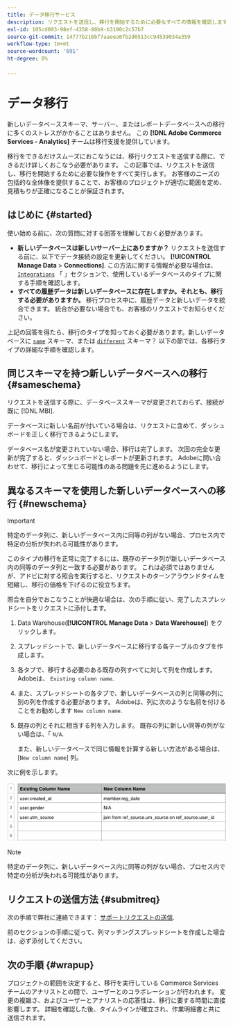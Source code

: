 ```yaml
---
title: データ移行サービス
description: リクエストを送信し、移行を開始するために必要なすべての情報を確認します。
exl-id: 105cd003-98ef-4358-80b9-b3190c2c57b7
source-git-commit: 14777b216bf7aaeea0fb2d0513cc94539034a359
workflow-type: tm+mt
source-wordcount: '691'
ht-degree: 0%

---
```


# データ移行

新しいデータベーススキーマ、サーバー、またはレポートデータベースへの移行に多くのストレスがかかることはありません。 この **[!DNL Adobe Commerce Services - Analytics]** チームは移行支援を提供しています。

移行をできるだけスムーズにおこなうには、移行リクエストを送信する際に、できるだけ詳しくおこなう必要があります。 この記事では、リクエストを送信し、移行を開始するために必要な操作をすべて実行します。 お客様のニーズの包括的な全体像を提供することで、お客様のプロジェクトが適切に範囲を定め、見積もりが正確になることが保証されます。

## はじめに {#started}

使い始める前に、次の質問に対する回答を理解しておく必要があります。

* **新しいデータベースは新しいサーバー上にありますか？** リクエストを送信する前に、以下でデータ接続の設定を更新してください。 **[!UICONTROL Manage Data** > **Connections]**. この方法に関する情報が必要な場合は、 [`Integrations`](../integrations/integrations.md) 「 」セクションで、使用しているデータベースのタイプに関する手順を確認します。
* **すべての履歴データは新しいデータベースに存在しますか。それとも、移行する必要がありますか。** 移行プロセス中に、履歴データと新しいデータを統合できます。 統合が必要ない場合でも、お客様のリクエストでお知らせください。

上記の回答を得たら、移行のタイプを知っておく必要があります。新しいデータベースに [`same`](#sameschema) スキーマ、または [`different`](#newschema) スキーマ？ 以下の節では、各移行タイプの詳細な手順を確認します。

## 同じスキーマを持つ新しいデータベースへの移行 {#sameschema}

リクエストを送信する際に、データベーススキーマが変更されておらず、接続が既に [!DNL MBI].

データベースに新しい名前が付いている場合は、リクエストに含めて、ダッシュボードを正しく移行できるようにします。

データベース名が変更されていない場合、移行は完了します。 次回の完全な更新が完了すると、ダッシュボードとレポートが更新されます。 Adobeに問い合わせて、移行によって生じる可能性のある問題を先に進めるようにします。

## 異なるスキーマを使用した新しいデータベースへの移行 {#newschema}

>[!IMPORTANT]
>
>特定のデータ列に、新しいデータベース内に同等の列がない場合、プロセス内で特定の分析が失われる可能性があります。

このタイプの移行を正常に完了するには、既存のデータ列が新しいデータベース内の同等のデータ列と一致する必要があります。 これは必須ではありませんが、アドビに対する照合を実行すると、リクエストのターンアラウンドタイムを短縮し、移行の価格を下げるのに役立ちます。

照合を自分でおこなうことが快適な場合は、次の手順に従い、完了したスプレッドシートをリクエストに添付します。

1. Data Warehouse(**[!UICONTROL Manage Data** > **Data Warehouse]**) をクリックします。
1. スプレッドシートで、新しいデータベースに移行する各テーブルのタブを作成します。
1. 各タブで、移行する必要のある既存の列すべてに対して列を作成します。 Adobeは、 `Existing column name`.
1. また、スプレッドシートの各タブで、新しいデータベースの列と同等の列に別の列を作成する必要があります。 Adobeは、列に次のような名前を付けることをお勧めします `New column name`.
1. 既存の列とそれに相当する列を入力します。 既存の列に新しい同等の列がない場合は、「 `N/A`.

   また、新しいデータベースで同じ情報を計算する新しい方法がある場合は、 [`New column name`] 列。

次に例を示します。

![](../../../assets/Migration_Spreadsheet.png)

>[!NOTE]
>
>特定のデータ列に、新しいデータベース内に同等の列がない場合、プロセス内で特定の分析が失われる可能性があります。

## リクエストの送信方法 {#submitreq}

次の手順で弊社に連絡できます： [サポートリクエストの送信](../../../guide-overview.md).

前のセクションの手順に従って、列マッチングスプレッドシートを作成した場合は、必ず添付してください。

## 次の手順 {#wrapup}

プロジェクトの範囲を決定すると、移行を実行している Commerce Services チームのアナリストとの間で、ユーザーとのコラボレーションが行われます。 変更の複雑さ、およびユーザーとアナリストの応答性は、移行に要する時間に直接影響します。 詳細を確認した後、タイムラインが確立され、作業明細書と共に送信されます。
